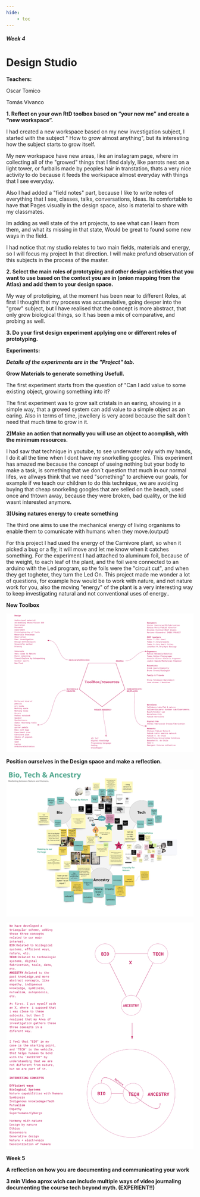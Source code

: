 ```yaml
---
hide:
    - toc
---
```


##### Week 4

# Design Studio

**Teachers:**

Oscar Tomico

Tomás Vivanco


**1. Reflect on your own RtD toolbox based on “your new me” and create a “new workspace”.**

I had created a new workspace based on my new investigation subject, I started with the subject " How to grow almost anything", but its interesting how the subject starts to grow itself.

My new workspace have new areas, like an instagram page, where im collecting all of the "growed" things that I find dalyly, like parrots nest on a light tower, or furballs made by peoples hair in transtation, thats a very nice activity to do because it feeds the workspace almost everyday with things that I see everyday.

Also I had added a "field notes" part, because I like to write notes of everything that I see, classes, talks, conversations, Ideas. Its comfortable to have that Pages visually in the design space, also is material to share with my classmates.

Im adding as well state of the art projects, to see what can I learn from them, and what its missing in that state, Would be great to found some new ways in the field.

I had notice that my studio relates to two main fields, materials and energy, so I will focus my project In that direction. I will make profund observation of this subjects in the process of the master.

**2. Select the main roles of prototyping and other design activities that you want to use based on the context you are in (onion mapping from the Atlas) and add them to your design space.**

My way of prototiping, at the moment has been near to different Roles, at first I thought that my process was accumulative, going deeper into the "grow" subject, but I have realised that the concept is more abstract, that only grow biological things, so It has been a mix of comparative, and probing as well.

**3. Do your first design experiment applying one or different roles of prototyping.**


**Experiments:**

***Details of the experiments are in the "Project" tab.***

**Grow Materials to generate something Usefull.**

The first experiment starts from the question of "Can I add value to some existing object, growing something into it?

The first experiment was to grow salt cristals in an earing, showing in a simple way, that a growed system can add value to a simple object as an earing. Also in terms of time, jewellery is very acord because  the salt don´t need that much time to grow in it.

**2)Make an action that normally you will use an object to acomplish, with the minimum resources.**

I had saw that technique in youtube, to see underwater only with my hands, I do it all the time when I dont have my snorkelling googles. This experiment has amazed me because the concept of useing nothing but your body to make a task, is something that we don´t question  that much in our normal lifes, we allways think that we need "something" to archieve our goals, for example if we teach our children to do this technique, we are avoiding buying that cheap snorkeling googles that are selled on the beach, used once and thtown away, because they were broken, bad quality, or the kid wasnt interested anymore.

**3)Using natures energy to create something**

The third one aims to use the mechanical energy of living organisms to enable them to comunicate with humans when they move.(output)

For this project I had used the energy of the Carnivore plant, so when it picked a bug or a fly, it will move and let me know when it catches something. For the experiment I had attached to aluminum foil, because of the weight, to each leaf of the plant, and the foil were connected to an arduino with the Led program, so the foils were the "circuit cut", and when they get togheter, they turn the Led On. This project made me wonder a lot of questions, for example how would be to work with nature, and not nature work for you, also the moving "energy" of the plant is a very interesting way to keep investigating natural and not conventional uses of energy..

**New Toolbox**

![](../images/DS2.png)


**Position ourselves in the Design space and make a reflection.**

![](../images/OP1.png)

![](../images/OP2.png)


**Week 5**

**A reflection on how you are documenting and communicating your work**



**3 min Video aprox wich can include multiple ways of video journaling documenting the course tech beyond myth. (EXPERIENT!!)**
























